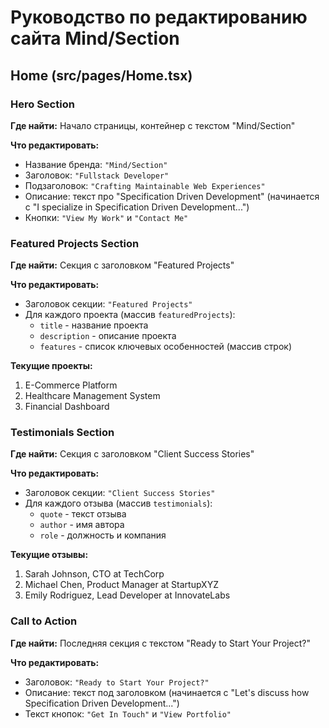 # Руководство по редактированию сайта Mind/Section

## Home (src/pages/Home.tsx)

### Hero Section
**Где найти:** Начало страницы, контейнер с текстом "Mind/Section"

**Что редактировать:**
- Название бренда: `"Mind/Section"`
- Заголовок: `"Fullstack Developer"`
- Подзаголовок: `"Crafting Maintainable Web Experiences"`
- Описание: текст про "Specification Driven Development" (начинается с "I specialize in Specification Driven Development...")
- Кнопки: `"View My Work"` и `"Contact Me"`

### Featured Projects Section
**Где найти:** Секция с заголовком "Featured Projects"

**Что редактировать:**
- Заголовок секции: `"Featured Projects"`
- Для каждого проекта (массив `featuredProjects`):
  - `title` - название проекта
  - `description` - описание проекта
  - `features` - список ключевых особенностей (массив строк)

**Текущие проекты:**
1. E-Commerce Platform
2. Healthcare Management System
3. Financial Dashboard

### Testimonials Section  
**Где найти:** Секция с заголовком "Client Success Stories"

**Что редактировать:**
- Заголовок секции: `"Client Success Stories"`
- Для каждого отзыва (массив `testimonials`):
  - `quote` - текст отзыва
  - `author` - имя автора
  - `role` - должность и компания

**Текущие отзывы:**
1. Sarah Johnson, CTO at TechCorp
2. Michael Chen, Product Manager at StartupXYZ
3. Emily Rodriguez, Lead Developer at InnovateLabs

### Call to Action
**Где найти:** Последняя секция с текстом "Ready to Start Your Project?"

**Что редактировать:**
- Заголовок: `"Ready to Start Your Project?"`
- Описание: текст под заголовком (начинается с "Let's discuss how Specification Driven Development...")
- Текст кнопок: `"Get In Touch"` и `"View Portfolio"`
